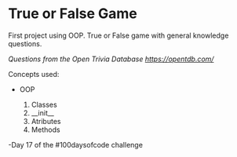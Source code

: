 # True or False Game

First project using OOP. True or False game with general knowledge questions.

*Questions from the Open Trivia Database https://opentdb.com/*

Concepts used:
<ul>  
<li>OOP</li>   
	<ol>  
		<li>Classes</li>  
		<li>__init__</li> 
		<li>Atributes</li>
		<li>Methods</li> 
	</ol>
</ul>

-Day 17 of the #100daysofcode challenge
